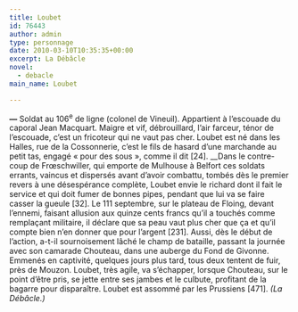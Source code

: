 ```yaml
---
title: Loubet
id: 76443
author: admin
type: personnage
date: 2010-03-10T10:35:35+00:00
excerpt: La Débâcle
novel:
  - debacle
main_name: Loubet

---
```

**—** Soldat au 106<sup>e</sup> de ligne (colonel de Vineuil). Appartient à l&rsquo;escouade du caporal Jean Macquart. Maigre et vif, débrouillard, l&rsquo;air farceur, ténor de l&rsquo;escouade, c&rsquo;est un fricoteur qui ne vaut pas cher. Loubet est né dans les Halles, rue de la Cossonnerie, c&rsquo;est le fils de hasard d&rsquo;une marchande au petit tas, engagé « pour des sous », comme il dit [24]. __Dans le contre-coup de Frœschwiller, qui emporte de Mulhouse à Belfort ces soldats errants, vaincus et dispersés avant d&rsquo;avoir combattu, tombés dès le premier revers à une désespérance complète, Loubet envie le richard dont il fait le service et qui doit fumer de bonnes pipes, pendant que lui va se faire casser la gueule [32]. Le 111 septembre, sur le plateau de Floing, devant l&rsquo;ennemi, faisant allusion aux quinze cents francs qu&rsquo;il a touchés comme remplaçant militaire, il déclare que sa peau vaut plus cher que ça et qu&rsquo;il compte bien n&rsquo;en donner que pour l&rsquo;argent [231]. Aussi, dès le début de l&rsquo;action, a-t-il sournoisement lâché le champ de bataille, passant la journée avec son camarade Chouteau, dans une auberge du Fond de Givonne. Emmenés en captivité, quelques jours plus tard, tous deux tentent de fuir, près de Mouzon. Loubet, très agile, va s&rsquo;échapper, lorsque Chouteau, sur le point d&rsquo;être pris, se jette entre ses jambes et le culbute, profitant de la bagarre pour disparaître. Loubet est assommé par les Prussiens [471]. _(La Débâcle.)_